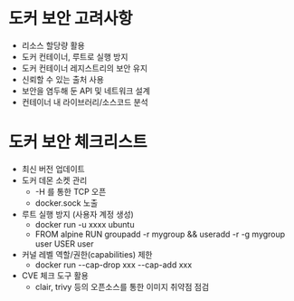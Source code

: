 # 도커 보안 고려사항
- 리소스 할당량 활용
- 도커 컨테이너, 루트로 실행 방지
- 도커 컨테이너 레지스트리의 보안 유지
- 신뢰할 수 있는 출처 사용
- 보안을 염두해 둔 API 및 네트워크 설계
- 컨테이너 내 라이브러리/소스코드 분석

# 도커 보안 체크리스트
- 최신 버전 업데이트
- 도커 데몬 소켓 관리 
  - -H 를 통한 TCP 오픈
  - docker.sock 노출
- 루트 실행 방지 (사용자 계정 생성)
  - docker run -u xxxx ubuntu
  - FROM alpine
    RUN groupadd -r mygroup && useradd -r -g mygroup user
    USER user
- 커널 레벨 역할/권한(capabilities) 제한
  - docker run --cap-drop xxx --cap-add xxx
- CVE 체크 도구 활용
  - clair, trivy 등의 오픈소스를 통한 이미지 취약점 점검


